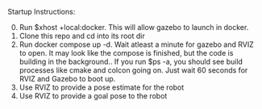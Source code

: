 Startup Instructions:

0. Run $xhost +local:docker. This will allow gazebo to launch in docker.
1. Clone this repo and cd into its root dir
2. Run docker compose up -d. Wait atleast a minute for gazebo and RVIZ to open. It may look like the compose is finished, but the code is building in the background.. If you run $ps -a, you should see build processes like cmake and colcon going on. Just wait 60 seconds for RVIZ and Gazebo to boot up.
3. Use RVIZ to provide a pose estimate for the robot
4. Use RVIZ to provide a goal pose to the robot
